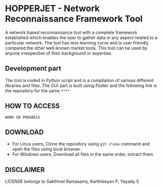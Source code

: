 # HOPPERJET - Network Reconnaissance Framework Tool
A network based reconnaissance tool with a complete framework established which enables the user to gather data in any aspect related to a particular network.
The tool has less learning curve and is user friendly compared the other well-known market tools. This tool can be used by anyone irrespective of their background or expertise.

## Development part
The tool is coded in Python script and is a compilation of various different libraries and files.
The GUI part is built using Flutter and the following link is the repository for the same 
``` **** ```

## HOW TO ACCESS
```WORK IN PROGRESS ```

## DOWNLOAD
- For Linux users, Clone the repository using ``git clone`` command and open the files using local browser. 
- For Windows users, Download all files in the same order, extract them.
 
 ## DISCLAIMER
LICENSE belongs to Sakthivel Ramasamy, Karthikeyan P, Yayady S
